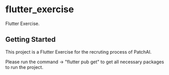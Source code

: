 # flutter_exercise

Flutter Exercise.

## Getting Started

This project is a Flutter Exercise for the recruting process of PatchAI.

Please run the command -> "flutter pub get" to get all necessary packages to run the project.


